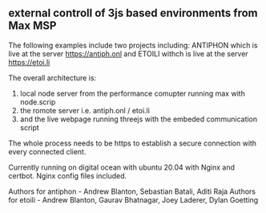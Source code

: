 external controll of 3js based environments from Max MSP
--------------------------------------------------------

The following examples include two projects including:
ANTIPHON which is live at the server https://antiph.onl and 
ETOILI withch is live at the server https://etoi.li

The overall architecture is:
1. local node server from the performance comupter running max with node.scrip
2. the romote server i.e. antiph.onl / etoi.li
3. and the live webpage running threejs with the embeded communication script

The whole process needs to be https to establish a secure connection with every connected client.

Currently running on digital ocean with ubuntu 20.04 with Nginx and certbot. Nginx config files included.

Authors for antiphon - Andrew Blanton, Sebastian Batali, Aditi Raja
Authors for etoili - Andrew Blanton, Gaurav Bhatnagar, Joey Laderer, Dylan Goetting